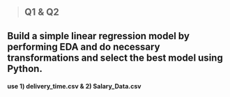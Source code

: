 >## Q1 & Q2
## Build a simple linear regression model by performing EDA and do necessary transformations and select the best model using Python.

#### use 1) delivery_time.csv & 2) Salary_Data.csv

